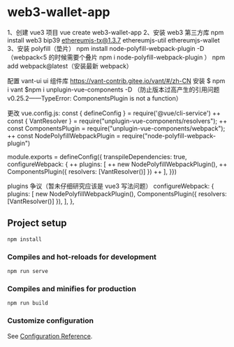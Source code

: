 # web3-wallet-app

1、创建 vue3 项目
vue create web3-wallet-app
2、安装 web3 第三方库
npm install web3 bip39 ethereumjs-tx@1.3.7 ethereumjs-util ethereumjs-wallet
3、安装 polyfill（垫片）
npm install node-polyfill-webpack-plugin -D
（webpack<5 的时候需要个叠片 npm i node-polyfill-webpack-plugin ）
npm add webpack@latest（安装最新 webpack）

配置 vant-ui ui 组件库
https://vant-contrib.gitee.io/vant/#/zh-CN
安装
$ npm i vant
$npm i unplugin-vue-components -D （防止版本过高产生的引用问题 v0.25.2——TypeError: ComponentsPlugin is not a function）

更改 vue.config.js:
const { defineConfig } = require('@vue/cli-service')
++ const { VantResolver } = require("unplugin-vue-components/resolvers");
++ const ComponentsPlugin = require("unplugin-vue-components/webpack");
++ const NodePolyfillWebpackPlugin = require("node-polyfill-webpack-plugin")

module.exports = defineConfig({
transpileDependencies: true,
configureWebpack: {
++ plugins: [
++ new NodePolyfillWebpackPlugin(),
++ ComponentsPlugin({ resolvers: [VantResolver()] })
++ ],
}})

plugins 争议（暂未仔细研究应该是 vue3 写法问题）
configureWebpack: {
plugins: [
new NodePolyfillWebpackPlugin(),
ComponentsPlugin({ resolvers: [VantResolver()] }),
],
},

## Project setup

```
npm install
```

### Compiles and hot-reloads for development

```
npm run serve
```

### Compiles and minifies for production

```
npm run build
```

### Customize configuration

See [Configuration Reference](https://cli.vuejs.org/config/).
